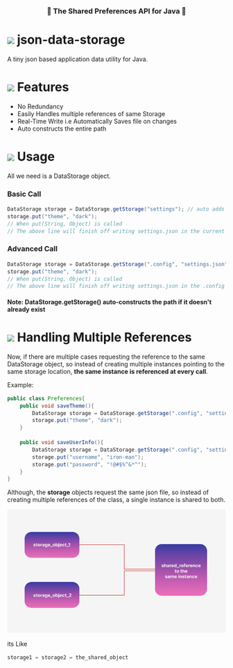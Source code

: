 
<div align="center">
    <h3>🚀 The Shared Preferences API for Java 🚀</h3>
</div>

# ![](https://img.icons8.com/3d-fluency/48/null/3d-fluency-database.png) json-data-storage
A tiny json based application data utility for Java.

# ![](https://img.icons8.com/3d-fluency/48/null/tape-measure-sewing.png) Features
- No Redundancy
- Easily Handles multiple references of same Storage
- Real-Time Write i.e Automatically Saves file on changes
- Auto constructs the entire path

# ![](https://img.icons8.com/3d-fluency/48/null/nui2.png) Usage
All we need is a DataStorage object.

### Basic Call

````java
DataStorage storage = DataStorage.getStorage("settings"); // auto adds ".json suffix", the call is equivalent to "settings.json"
storage.put("theme", "dark");
// When put(String, Object) is called 
// The above line will finish off writing settings.json in the current working directory
````

### Advanced Call

````java
DataStorage storage = DataStorage.getStorage(".config", "settings.json");
storage.put("theme", "dark");
// When put(String, Object) is called 
// The above line will finish off writing settings.json in the .config working directory
````

#### Note: DataStorage.getStorage() **auto-constructs** the path if it doesn't already exist

# ![](https://img.icons8.com/3d-fluency/48/null/smartphone-tablet.png) Handling Multiple References

Now, if there are multiple cases requesting the reference to the same DataStorage object, so instead of 
creating multiple instances pointing to the same storage location, 
**the same instance is referenced at every call**.

Example:
```java
public class Preferences{
    public void saveTheme(){
        DataStorage storage = DataStorage.getStorage(".config", "settings.json");
        storage.put("theme", "dark");
    }
    
    public void saveUserInfo(){
        DataStorage storage = DataStorage.getStorage(".config", "settings.json");
        storage.put("username", "iron-man");
        storage.put("password", "!@#$%^&*^");
    }
}
```

Although, the **storage** objects request the same json file, so instead of creating multiple references 
of the class, a single instance is shared to both.

<div align="center">
    <img src="/images/json-data-storage-reference-handle-illustration.png"/>
</div>

its Like
```java
storage1 = storage2 = the_shared_object
```



